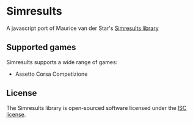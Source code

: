 # Simresults

A javascript port of Maurice van der Star's [Simresults library](https://github.com/mauserrifle/simresults)


## Supported games

Simresults supports a wide range of games:

* Assetto Corsa Competizione

## License

The Simresults library is open-sourced software licensed under the
[ISC license](http://opensource.org/licenses/ISC).